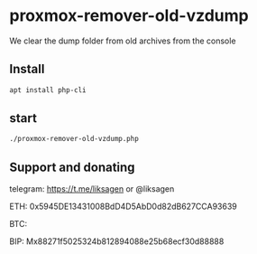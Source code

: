 # proxmox-remover-old-vzdump
We clear the dump folder from old archives from the console


## Install

```bash
apt install php-cli
```

## start 

```bash
./proxmox-remover-old-vzdump.php
```

## Support and donating

telegram: https://t.me/liksagen or @liksagen

ETH: 0x5945DE13431008BdD4D5AbD0d82dB627CCA93639

BTC: 

BIP: Mx88271f5025324b812894088e25b68ecf30d88888
